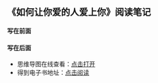 ## 《如何让你爱的人爱上你》阅读笔记

#### 写在前面


#### 写在后面
- 思维导图在线查看：[点击打开](/attachment/06.《如何让你爱的人爱上你》.svg)
- 得到电子书地址：[点击阅读]()